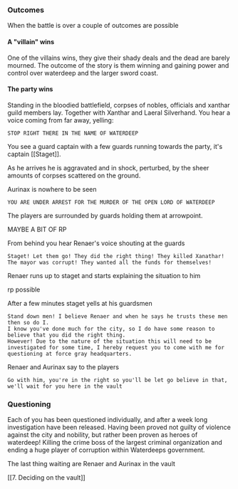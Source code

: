 ### Outcomes
When the battle is over a couple of outcomes are possible

#### A "villain" wins
One of the villains wins, they give their shady deals and the dead are barely mourned. The outcome of the story is them winning and gaining power and control over waterdeep and the larger sword coast. 


#### The party wins
Standing in the bloodied battlefield, corpses of nobles, officials and xanthar guild members lay. Together with Xanthar and Laeral Silverhand. You hear a voice coming from far away, yelling:

	STOP RIGHT THERE IN THE NAME OF WATERDEEP

You see a guard captain with a few guards running towards the party, it's captain [[Staget]].

As he arrives he is aggravated and in shock, perturbed, by the sheer amounts of corpses scattered on the ground. 

Aurinax is nowhere to be seen

	YOU ARE UNDER ARREST FOR THE MURDER OF THE OPEN LORD OF WATERDEEP


The players are surrounded by guards holding them at arrowpoint.

MAYBE A BIT OF RP

From behind you hear Renaer's voice shouting at the guards 

	Staget! Let them go! They did the right thing! They killed Xanathar! The mayor was corrupt! They wanted all the funds for themselves!

Renaer runs up to staget and starts explaining the situation to him

rp possible

After a few minutes staget yells at his guardsmen

	Stand down men! I believe Renaer and when he says he trusts these men then so do I. 
	I know you've done much for the city, so I do have some reason to believe that you did the right thing.
	However! Due to the nature of the situation this will need to be investigated for some time, I hereby request you to come with me for questioning at force gray headquarters.


Renaer and Aurinax say to the players

	Go with him, you're in the right so you'll be let go believe in that, we'll wait for you here in the vault



### Questioning
Each of you has been questioned individually, and after a week long investigation have been released. Having been proved not guilty of violence against the city and nobility, but rather been proven as heroes of waterdeep! Killing the crime boss of the largest criminal organization and ending a huge player of corruption within Waterdeeps government.

The last thing waiting are Renaer and Aurinax in the vault

[[7. Deciding on the vault]] 